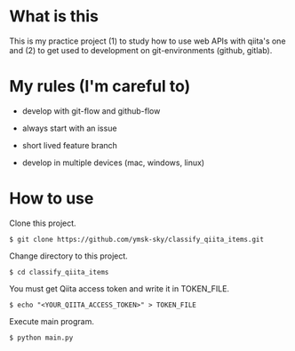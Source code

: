 # What is this

This is my practice project (1) to study how to use web APIs with qiita's one and (2) to get used to development on git-environments (github, gitlab).

# My rules (I'm careful to)

- develop with git-flow and github-flow

- always start with an issue

- short lived feature branch

- develop in multiple devices (mac, windows, linux)

# How to use

Clone this project.

```
$ git clone https://github.com/ymsk-sky/classify_qiita_items.git
```

Change directory to this project.

```
$ cd classify_qiita_items
```

You must get Qiita access token and write it in TOKEN_FILE.

```
$ echo "<YOUR_QIITA_ACCESS_TOKEN>" > TOKEN_FILE
```

Execute main program.

```
$ python main.py
```
